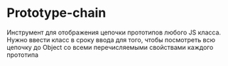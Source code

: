 # Prototype-chain

Инструмент для отображения цепочки прототипов любого JS класса. Нужно ввести класс в сроку ввода для того, чтобы посмотреть всю цепочку до Object со всеми перечисляемыми свойствами каждого прототипа